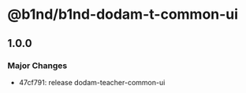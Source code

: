 # @b1nd/b1nd-dodam-t-common-ui

## 1.0.0

### Major Changes

- 47cf791: release dodam-teacher-common-ui
